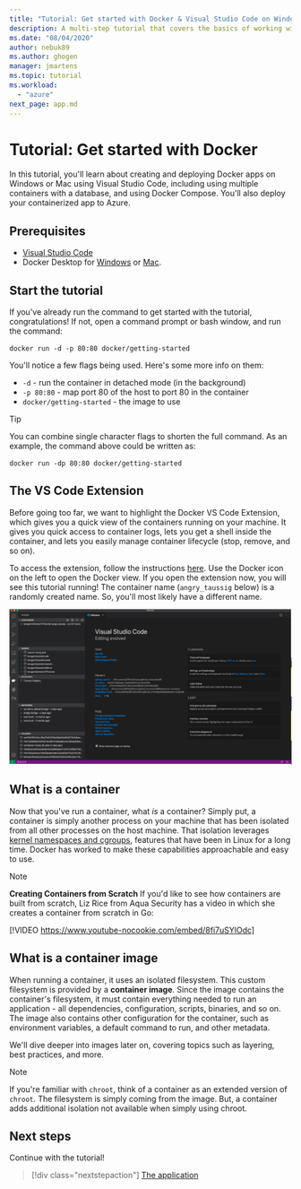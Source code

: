```yaml
---
title: "Tutorial: Get started with Docker & Visual Studio Code on Windows or Mac"
description: A multi-step tutorial that covers the basics of working with Docker with Visual Studio Code.
ms.date: "08/04/2020"
author: nebuk89
ms.author: ghogen
manager: jmartens
ms.topic: tutorial
ms.workload:
  - "azure"
next_page: app.md
---
```


# Tutorial: Get started with Docker

In this tutorial, you'll learn about creating and deploying Docker apps on Windows or Mac using Visual Studio Code, including using multiple containers with a database, and using Docker Compose. You'll also deploy your containerized app to Azure.

## Prerequisites

- [Visual Studio Code](https://code.microsoft.com/download)
- Docker Desktop for [Windows](https://docs.docker.com/docker-for-windows/install/) or [Mac](https://docs.docker.com/docker-for-mac/install/).

## Start the tutorial

If you've already run the command to get started with the tutorial, congratulations!  If not, open a command prompt or bash window, and run the command:

```cli
docker run -d -p 80:80 docker/getting-started
```

You'll notice a few flags being used. Here's some more info on them:

- `-d` - run the container in detached mode (in the background)
- `-p 80:80` - map port 80 of the host to port 80 in the container
- `docker/getting-started` - the image to use

> [!TIP]
> You can combine single character flags to shorten the full command.
> As an example, the command above could be written as:
>
> ```cli
> docker run -dp 80:80 docker/getting-started
> ```

## The VS Code Extension

Before going too far, we want to highlight the Docker VS Code Extension, which gives you a quick view of the containers running on your machine. It gives you quick
access to container logs, lets you get a shell inside the container, and lets you easily manage container lifecycle (stop, remove, and so on).

To access the extension, follow the instructions [here](https://code.visualstudio.com/docs/containers/overview). Use the Docker icon on the left to open the Docker view. If you open the extension now, you will see this tutorial running! The container name (`angry_taussig` below) is a randomly created name. So, you'll most likely have a different name.

![Tutorial container running in Docker Extension](media/vs-tutorial-in-extension.png)

## What is a container

Now that you've run a container, what *is* a container? Simply put, a container is simply another process on your machine that has been isolated from all other processes on the host machine. That isolation leverages [kernel namespaces and cgroups](https://medium.com/@saschagrunert/demystifying-containers-part-i-kernel-space-2c53d6979504), features that have been in Linux for a long time. Docker has worked to make these capabilities approachable and easy to use.

> [!NOTE]
> **Creating Containers from Scratch**
> If you'd like to see how containers are built from scratch, Liz Rice from Aqua Security has a video in which she creates a container from scratch in Go:
>
> [!VIDEO https://www.youtube-nocookie.com/embed/8fi7uSYlOdc]

## What is a container image

When running a container, it uses an isolated filesystem. This custom filesystem is provided by a **container image**. Since the image contains the container's filesystem, it must contain everything needed to run an application - all dependencies, configuration, scripts, binaries, and so on. The image also contains other configuration for the container, such as environment variables, a default command to run, and other metadata.

We'll dive deeper into images later on, covering topics such as layering, best practices, and more.

> [!NOTE]
> If you're familiar with `chroot`, think of a container as an extended version of `chroot`. The filesystem is simply coming from the image. But, a container adds additional isolation not available when simply using chroot.

## Next steps

Continue with the tutorial!

> [!div class="nextstepaction"]
> [The application](your-application.md)
